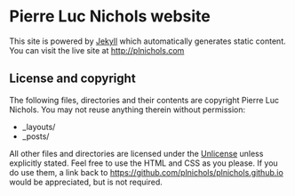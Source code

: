 # Pierre Luc Nichols website

This site is powered by [Jekyll](http://jekyllrb.com) which automatically generates static content. 
You can visit the live site at http://plnichols.com

## License and copyright

The following files, directories and their contents are copyright Pierre Luc Nichols. You may not reuse anything therein without permission:

* _layouts/
* _posts/

All other files and directories are licensed under the [Unlicense](http://unlicense.org/) unless explicitly stated. Feel free to use the HTML and CSS as you please. If you do use them, a link back to https://github.com/plnichols/plnichols.github.io would be appreciated, but is not required.
